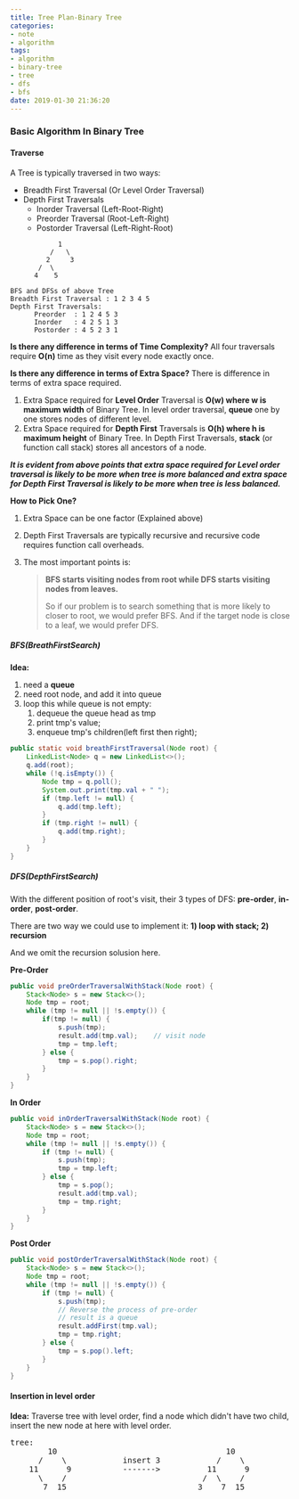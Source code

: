 ```yaml
---
title: Tree Plan-Binary Tree
categories:
- note
- algorithm
tags:
- algorithm
- binary-tree
- tree
- dfs
- bfs
date: 2019-01-30 21:36:20
---
```




### Basic Algorithm In Binary Tree

#### Traverse

A Tree is typically traversed in two ways:

- Breadth First Traversal (Or Level Order Traversal)
- Depth First Traversals
    - Inorder Traversal (Left-Root-Right)
    - Preorder Traversal (Root-Left-Right)
    - Postorder Traversal (Left-Right-Root)

```
            1
          /   \
         2     3
       /  \
      4    5

BFS and DFSs of above Tree
Breadth First Traversal : 1 2 3 4 5
Depth First Traversals:
      Preorder  : 1 2 4 5 3 
      Inorder   : 4 2 5 1 3 
      Postorder : 4 5 2 3 1
```

**Is there any difference in terms of Time Complexity?**
All four traversals require **O(n)** time as they visit every node exactly once.

**Is there any difference in terms of Extra Space?**
There is difference in terms of extra space required.

1. Extra Space required for **Level Order** Traversal is **O(w) where w is maximum width** of Binary Tree. In level order traversal, **queue** one by one stores nodes of different level.
2. Extra Space required for **Depth First** Traversals is **O(h) where h is maximum height** of Binary Tree. In Depth First Traversals, **stack** (or function call stack) stores all ancestors of a node.

***It is evident from above points that extra space required for Level order traversal is likely to be more when tree is more balanced and extra space for Depth First Traversal is likely to be more when tree is less balanced.***

**How to Pick One?**

1. Extra Space can be one factor (Explained above)

2. Depth First Traversals are typically recursive and recursive code requires function call overheads.

3. The most important points is:

    > **BFS starts visiting nodes from root while DFS starts visiting nodes from leaves.** 
    >
    > So if our problem is to search something that is more likely to closer to root, we would prefer BFS. And if the target node is close to a leaf, we would prefer DFS.

##### BFS(BreathFirstSearch)

**Idea:**

1. need a **queue**
2. need root node, and add it into queue
3. loop this while queue is not empty:
    1. dequeue the queue head as tmp
    2. print tmp's value;
    3. enqueue tmp's children(left first then right);

```java
public static void breathFirstTraversal(Node root) {
    LinkedList<Node> q = new LinkedList<>();
    q.add(root);
    while (!q.isEmpty()) {
        Node tmp = q.poll();
        System.out.print(tmp.val + " ");
        if (tmp.left != null) {
            q.add(tmp.left);
        }
        if (tmp.right != null) {
            q.add(tmp.right);
        }
    }
}
```

##### DFS(DepthFirstSearch)

With the different position of root's visit, their 3 types of DFS: **pre-order**, **in-order**, **post-order**.

There are two way we could use to implement it: **1) loop with stack; 2) recursion**

And we omit the recursion solusion here.

**Pre-Order**

```java
public void preOrderTraversalWithStack(Node root) {
    Stack<Node> s = new Stack<>();
    Node tmp = root;
    while (tmp != null || !s.empty()) {
        if(tmp != null) {
            s.push(tmp);
            result.add(tmp.val);	// visit node
            tmp = tmp.left;
        } else {
            tmp = s.pop().right;
        }
    }
}
```

**In Order**

```java
public void inOrderTraversalWithStack(Node root) {
    Stack<Node> s = new Stack<>();
    Node tmp = root;
    while (tmp != null || !s.empty()) {
        if (tmp != null) {
            s.push(tmp);
            tmp = tmp.left;
        } else {
            tmp = s.pop();
            result.add(tmp.val);
            tmp = tmp.right;
        }
    }
}
```

**Post Order**

```java
public void postOrderTraversalWithStack(Node root) {
    Stack<Node> s = new Stack<>();
    Node tmp = root;
    while (tmp != null || !s.empty()) {
        if (tmp != null) {
            s.push(tmp);
            // Reverse the process of pre-order
            // result is a queue
            result.addFirst(tmp.val);
            tmp = tmp.right;
        } else {
            tmp = s.pop().left;
        }
    }
}
```

#### Insertion in level order

**Idea:** Traverse tree with level order, find a node which didn't have two child, insert the new node at here with level order.

<pre>
tree: 
        10                                    10
      /    \            insert 3            /    \
    11      9           -------&gt;          11      9
      \    /                             /  \    /
       7  15                            3    7  15
</pre>

